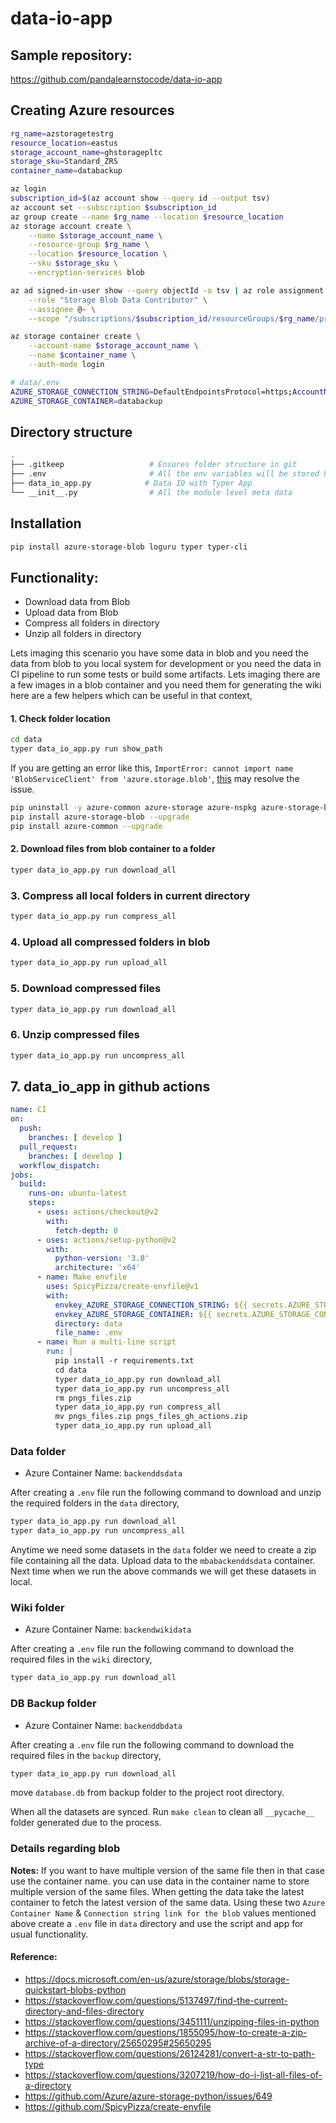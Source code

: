 # data-io-app

## Sample repository:

https://github.com/pandalearnstocode/data-io-app

## Creating Azure resources

```bash
rg_name=azstoragetestrg
resource_location=eastus
storage_account_name=ghstoragepltc
storage_sku=Standard_ZRS
container_name=databackup
```

```bash
az login
subscription_id=$(az account show --query id --output tsv)
az account set --subscription $subscription_id
az group create --name $rg_name --location $resource_location
az storage account create \
    --name $storage_account_name \
    --resource-group $rg_name \
    --location $resource_location \
    --sku $storage_sku \
    --encryption-services blob

az ad signed-in-user show --query objectId -o tsv | az role assignment create \
    --role "Storage Blob Data Contributor" \
    --assignee @- \
    --scope "/subscriptions/$subscription_id/resourceGroups/$rg_name/providers/Microsoft.Storage/storageAccounts/$storage_account_name"

az storage container create \
    --account-name $storage_account_name \
    --name $container_name \
    --auth-mode login
```

```bash
# data/.env
AZURE_STORAGE_CONNECTION_STRING=DefaultEndpointsProtocol=https;AccountName=ghstoragepltc;AccountKey=745546c1-218e-4260-80d7-208267004092745546c1-218e-4260-80d7-208267004092==;EndpointSuffix=core.windows.net
AZURE_STORAGE_CONTAINER=databackup
```

## Directory structure

```bash
.
├── .gitkeep                   # Ensures folder structure in git
├── .env                       # All the env variables will be stored here.
├── data_io_app.py            # Data IO with Typer App
└── __init__.py                # All the module level meta data
```

## Installation

```bash
pip install azure-storage-blob loguru typer typer-cli
```
## Functionality:

* Download data from Blob
* Upload data from Blob
* Compress all folders in directory
* Unzip all folders in directory

Lets imaging this scenario you have some data in blob and you need the data from blob to you local system for development or you need the data in CI pipeline to run some tests or build some artifacts. Lets imaging there are a few images in a blob container and you need them for generating the wiki here are a few helpers which can be useful in that context,

#### 1. Check folder location

```bash
cd data
typer data_io_app.py run show_path
```

If you are getting an error like this, `ImportError: cannot import name 'BlobServiceClient' from 'azure.storage.blob'`, [this](https://github.com/Azure/azure-storage-python/issues/649) may resolve the issue.

```bash
pip uninstall -y azure-common azure-storage azure-nspkg azure-storage-blob
pip install azure-storage-blob --upgrade
pip install azure-common --upgrade
```

#### 2. Download files from blob container to a folder

```bash
typer data_io_app.py run download_all
```
### 3. Compress all local folders in current directory


```bash
typer data_io_app.py run compress_all
```

### 4. Upload all compressed folders in blob

```bash
typer data_io_app.py run upload_all
```

### 5. Download compressed files

```bash
typer data_io_app.py run download_all
```

### 6. Unzip compressed files

```bash
typer data_io_app.py run uncompress_all
```

## 7. data_io_app in github actions

```yml
name: CI
on:
  push:
    branches: [ develop ]
  pull_request:
    branches: [ develop ]
  workflow_dispatch:
jobs:
  build:
    runs-on: ubuntu-latest
    steps:
      - uses: actions/checkout@v2
        with:
          fetch-depth: 0
      - uses: actions/setup-python@v2
        with:
          python-version: '3.8'
          architecture: 'x64'
      - name: Make envfile
        uses: SpicyPizza/create-envfile@v1
        with:
          envkey_AZURE_STORAGE_CONNECTION_STRING: ${{ secrets.AZURE_STORAGE_CONNECTION_STRING }}
          envkey_AZURE_STORAGE_CONTAINER: ${{ secrets.AZURE_STORAGE_CONTAINER }}
          directory: data
          file_name: .env
      - name: Run a multi-line script
        run: |
          pip install -r requirements.txt
          cd data
          typer data_io_app.py run download_all
          typer data_io_app.py run uncompress_all
          rm pngs_files.zip
          typer data_io_app.py run compress_all
          mv pngs_files.zip pngs_files_gh_actions.zip
          typer data_io_app.py run upload_all
```


### Data folder

* Azure Container Name: `backenddsdata`

After creating a `.env` file run the following command to download and unzip the required folders in the `data` directory,


```bash
typer data_io_app.py run download_all
typer data_io_app.py run uncompress_all
```

Anytime we need some datasets in the `data` folder we need to create a zip file containing all the data. Upload data to the `mbabackenddsdata` container. Next time when we run the above commands we will get these datasets in local.

### Wiki folder

* Azure Container Name: `backendwikidata`

After creating a `.env` file run the following command to download the required files in the `wiki` directory,

```bash
typer data_io_app.py run download_all
```

### DB Backup folder

* Azure Container Name: `backenddbdata`

After creating a `.env` file run the following command to download the required files in the `backup` directory,

```bash
typer data_io_app.py run download_all
```
move `database.db` from backup folder to the project root directory.

When all the datasets are synced. Run `make clean` to clean all `__pycache__` folder generated due to the process.

### Details regarding blob

__Notes:__ If you want to have multiple version of the same file then in that case use the container name. you can use data in the container name to store multiple version of the same files. When getting the data take the latest container to fetch the latest version of the same data. Using these two  `Azure Container Name` & `Connection string link for the blob`  values mentioned above create a `.env` file in `data` directory and use the script and app for usual functionality.

#### Reference:

* https://docs.microsoft.com/en-us/azure/storage/blobs/storage-quickstart-blobs-python
* https://stackoverflow.com/questions/5137497/find-the-current-directory-and-files-directory
* https://stackoverflow.com/questions/3451111/unzipping-files-in-python
* https://stackoverflow.com/questions/1855095/how-to-create-a-zip-archive-of-a-directory/25650295#25650295
* https://stackoverflow.com/questions/26124281/convert-a-str-to-path-type
* https://stackoverflow.com/questions/3207219/how-do-i-list-all-files-of-a-directory
* https://github.com/Azure/azure-storage-python/issues/649
* https://github.com/SpicyPizza/create-envfile